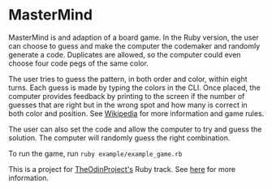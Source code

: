 # MasterMind

MasterMind is and adaption of a board game. In the Ruby version, the user can choose to guess and make the computer the codemaker and randomly generate a code. Duplicates are allowed, so the computer could even choose four code pegs of the same color.

The user tries to guess the pattern, in both order and color, within eight turns. Each guess is made by typing the colors in the CLI. Once placed, the computer provides feedback by printing to the screen if the number of guesses that are right but in the wrong spot and how many is correct in both color and position. See [Wikipedia](https://en.wikipedia.org/wiki/Mastermind_(board_game)) for more information and game rules.

The user can also set the code and allow the computer to try and guess the solution. The computer will randomly guess the right combination.

To run the game, run `ruby example/example_game.rb`

This is a project for [TheOdinProject's](http://www.theodinproject.com) Ruby track. See [here](http://www.theodinproject.com/courses/ruby-programming/lessons/oop?ref=lc-pb) for more information.

